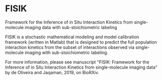 # FISIK
Framework for the Inference of in Situ Interaction Kinetics from single-molecule imaging data with sub-stoichiometric labeling

FISIK is a stochastic mathematical modeling and model calibration framework (written in Matlab) that is designed to predict the full population interaction kinetics from the subset of interactions observed via single-molecule imaging with sub-stoichiometric labeling.

For more information, please see manuscript "FISIK: Framework for the Inference of in Situ Interaction Kinetics from single-molecule imaging data" by de Oliveira and Jaqaman, 2019, on BioRXiv.
